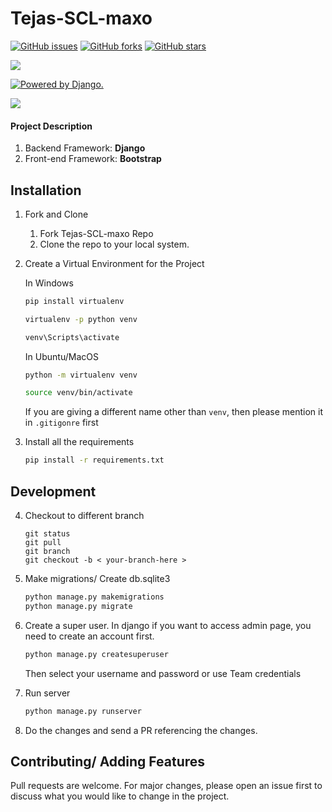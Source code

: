 # Tejas-SCL-maxo
<a href="https://github.com/kan12340987/Tejas-SCL-maxo/issues"><img alt="GitHub issues" src="https://img.shields.io/github/issues/kan12340987/Tejas-SCL-maxo?style=for-the-badge"></a>
<a href="https://github.com/kan12340987/Tejas-SCL-maxo/network"><img alt="GitHub forks" src="https://img.shields.io/github/forks/kan12340987/Tejas-SCL-maxo?style=for-the-badge"></a>
<a href="https://github.com/kan12340987/Tejas-SCL-maxo/stargazers"><img alt="GitHub stars" src="https://img.shields.io/github/stars/kan12340987/Tejas-SCL-maxo?style=for-the-badge"></a>

<img src="https://img.shields.io/badge/python%20-%2314354C.svg?&style=for-the-badge&logo=python&logoColor=white"/>

<a href="http://www.djangoproject.com/"><img src="https://www.djangoproject.com/m/img/badges/djangopowered126x54.gif" border="0" alt="Powered by Django." title="Powered by Django." /></a>

<img src="https://img.shields.io/badge/bootstrap%20-%23563D7C.svg?&style=for-the-badge&logo=bootstrap&logoColor=white"/>



#### Project Description

1. Backend Framework: **Django**
2. Front-end Framework: **Bootstrap**

## Installation 

1. Fork and Clone
    <ol>
    <li>Fork Tejas-SCL-maxo Repo</li>
    <li>Clone the repo to your local system.</li>
    </ol>

2. Create a Virtual Environment for the Project

    In Windows
    ```bash
    pip install virtualenv
    ```
    ```bash
    virtualenv -p python venv
    ```
    ```bash
    venv\Scripts\activate
    ```

    In Ubuntu/MacOS
    ```bash
    python -m virtualenv venv
    
    source venv/bin/activate
    ```
   
   If you are giving a different name other than `venv`, then please mention it in `.gitigonre` first

3. Install all the requirements

    ```bash
    pip install -r requirements.txt
    ```
## Development

4. Checkout to different branch
     ```git
    git status
    git pull
    git branch
    git checkout -b < your-branch-here >
    ```
   
5. Make migrations/ Create db.sqlite3

    ```bash
    python manage.py makemigrations
    python manage.py migrate
    ```

6. Create a super user.
    In django if you want to access admin page, you need to create an account first.
    ```djangotemplate
    python manage.py createsuperuser
    ```
   Then select your username and password or use Team credentials
   
7. Run server
    ```bash
    python manage.py runserver
    ```

8. Do the changes and send a PR referencing the changes.
   

## Contributing/ Adding Features
   Pull requests are welcome. For major changes, please open an issue first to discuss what you would like to change in the project.
